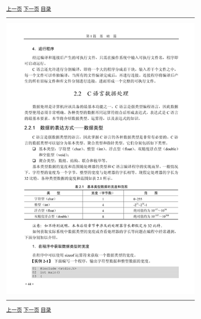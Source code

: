 [上一页](056.md) [下一页](058.md) [目录](../README.md)

***

![057](../images/057.png)

***

[上一页](056.md) [下一页](058.md) [目录](../README.md)
